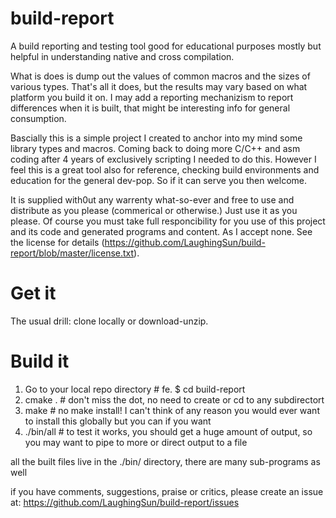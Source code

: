 # build-report

A build reporting and testing tool good for educational purposes mostly but helpful in understanding native and cross compilation.

What is does is dump out the values of common macros and the sizes of various types.  That's all it does, but the results may vary based on what platform you build it on.  I may add a reporting mechanizism to report differences when it is built, that might be interesting info for general consumption.  

Bascially this is a simple project I created to anchor into my mind some library types and macros.  Coming back to doing more C/C++ and asm coding after 4 years of exclusively scripting I needed to do this.  However I feel this is a great tool also for reference, checking build environments and education for the general dev-pop.  So if it can serve you then welcome.

It is supplied with0ut any warrenty what-so-ever and free to use and distribute as you please (commerical or otherwise.)  Just use it as you please.  Of course you must take full responcibility for you use of this project and its code and generated programs and content.  As I accept none.  See the license for details (https://github.com/LaughingSun/build-report/blob/master/license.txt).

# Get it

The usual drill: clone locally or download-unzip.

# Build it

1. Go to your local repo directory  # fe. $ cd build-report
2. cmake .      # don't miss the dot, no need to create or cd to any subdirectort
3. make         # no make install! I can't think of any reason you would ever want to install this globally but you can if you want
4. ./bin/all    # to test it works, you should get a huge amount of output, so you may want to pipe to more or direct output to a file

all the built files live in the ./bin/ directory, there are many sub-programs as well

if you have comments, suggestions, praise or critics, please create an issue at:
https://github.com/LaughingSun/build-report/issues
